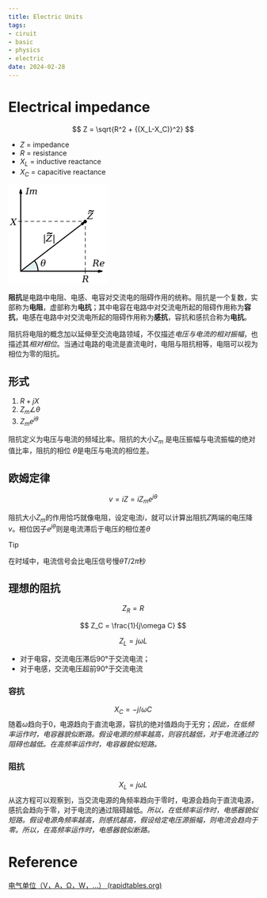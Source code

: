 ```yaml
---
title: Electric Units
tags:
- ciruit
- basic
- physics
- electric
date: 2024-02-28
---
```

# Electrical impedance

$$
Z = \sqrt{R^2 + {(X_L-X_C)}^2}
$$


* $Z$ = impedance
* $R$ = resistance
* $X_L$  = inductive reactance
* $X_C$  = capacitive reactance

![](physics/electromagnetism/Basic/attachments/Pasted%20image%2020230330163734.png)

**阻抗**是电路中电阻、电感、电容对交流电的阻碍作用的统称。阻抗是一个复数，实部称为**电阻**，虚部称为**电抗**；其中电容在电路中对交流电所起的阻碍作用称为**容抗**，电感在电路中对交流电所起的阻碍作用称为**感抗**，容抗和感抗合称为**电抗**。

阻抗将电阻的概念加以延伸至交流电路领域，不仅描述*电压与电流的相对振幅*，也描述其*相对相位*。当通过电路的电流是直流电时，电阻与阻抗相等，电阻可以视为相位为零的阻抗。

## 形式

1. $R+jX$
2. $Z_m\angle\theta$
3. $Z_m e^{j\theta}$

阻抗定义为电压与电流的频域比率。阻抗的大小$Z_{m}$ 是电压振幅与电流振幅的绝对值比率，阻抗的相位 $\theta$是电压与电流的相位差。

## 欧姆定律

$$
v = iZ = iZ_m e^{j\theta}
$$

阻抗大小$Z_m$的作用恰巧就像电阻，设定电流$i$，就可以计算出阻抗$Z$两端的电压降$v$。相位因子$e^{j\theta}$则是电流滞后于电压的相位差$\theta$ 

> [!tip] 
> 在时域中，电流信号会比电压信号慢$\theta T/2\pi$秒

## 理想的阻抗
$$
Z_R = R
$$

$$
Z_C = \frac{1}{j\omega C}
$$

$$
Z_L = j \omega L
$$

* 对于电容，交流电压滞后90°于交流电流；
* 对于电感，交流电压超前90°于交流电流

### 容抗

$$
X_C = -j/\omega C
$$
随着$\omega$趋向于0，电源趋向于直流电源，容抗的绝对值趋向于无穷；*因此，在低频率运作时，电容器貌似断路。假设电源的频率越高，则容抗越低，对于电流通过的阻碍也越低。在高频率运作时，电容器貌似短路。*

### 阻抗

$$
X_L = j\omega L
$$
从这方程可以观察到，当交流电源的角频率趋向于零时，电源会趋向于直流电源，感抗会趋向于零，对于电流的通过阻碍越低。*所以，在低频率运作时，电感器貌似短路。假设电源角频率越高，则感抗越高，假设给定电压源振幅，则电流会趋向于零。所以，在高频率运作时，电感器貌似断路。*


# Reference

[电气单位（V，A，Ω，W，...） (rapidtables.org)](https://www.rapidtables.org/zh-CN/electric/Electric_units.html)
